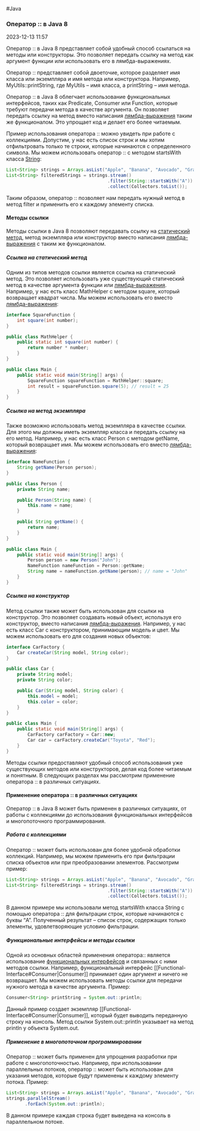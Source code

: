 #Java 
### Оператор :: в Java 8 ###

2023-12-13 11:57

Оператор :: в Java 8 представляет собой удобный способ ссылаться на методы или конструкторы. Это позволяет передать ссылку на метод как аргумент функции или использовать его в лямбда-выражениях.

Оператор :: представляет собой двоеточие, которое разделяет имя класса или экземпляра и имя метода или конструктора. Например, MyUtils::printString, где MyUtils – имя класса, а printString – имя метода.

Оператор :: в Java 8 облегчает использование функциональных интерфейсов, таких как Predicate, Consumer или Function, которые требуют передачи метода в качестве аргумента. Он позволяет передать ссылку на метод вместо написания [лямбда-выражения](Lambda) таким же функционалом. Это упрощает код и делает его более читаемым.

Пример использования оператора :: можно увидеть при работе с коллекциями. Допустим, у нас есть список строк и мы хотим отфильтровать только те строки, которые начинаются с определенного символа. Мы можем использовать оператор :: с методом startsWith класса [String](String):
```java
List<String> strings = Arrays.asList("Apple", "Banana", "Avocado", "Grapes");
List<String> filteredStrings = strings.stream()
                                      .filter(String::startsWith("A"))
                                      .collect(Collectors.toList());
```
Таким образом, оператор :: позволяет нам передать нужный метод в метод filter и применить его к каждому элементу списка.
#### Методы ссылки ####

Методы ссылки в Java 8 позволяют передавать ссылку на [статический метод](Static), метод экземпляра или конструктор вместо написания [лямбда-выражения](Lambda) с таким же функционалом.
##### Ссылка на статический метод #####

Одним из типов методов ссылки является ссылка на статический метод. Это позволяет использовать уже существующий статический метод в качестве аргумента функции или [лямбда-выражения](Lambda). Например, у нас есть класс MathHelper с методом square, который возвращает квадрат числа. Мы можем использовать его вместо [лямбда-выражения](Lambda):
```java
interface SquareFunction {
    int square(int number);
}

public class MathHelper {
    public static int square(int number) {
        return number * number;
    }
}

public class Main {
    public static void main(String[] args) {
        SquareFunction squareFunction = MathHelper::square;
        int result = squareFunction.square(5); // result = 25
    }
}
```
##### Ссылка на метод экземпляра #####

Также возможно использовать метод экземпляра в качестве ссылки. Для этого мы должны иметь экземпляр класса и передать ссылку на его метод. Например, у нас есть класс Person с методом getName, который возвращает имя. Мы можем использовать его вместо [лямбда-выражения](Lambda):
```java
interface NameFunction {
    String getName(Person person);
}

public class Person {
    private String name;

    public Person(String name) {
        this.name = name;
    }

    public String getName() {
        return name;
    }
}

public class Main {
    public static void main(String[] args) {
        Person person = new Person("John");
        NameFunction nameFunction = Person::getName;
        String name = nameFunction.getName(person); // name = "John"
    }
}
```
##### Ссылка на конструктор #####

Метод ссылки также может быть использован для ссылки на конструктор. Это позволяет создавать новый объект, используя его конструктор, вместо написания [лямбда-выражения](Lambda). Например, у нас есть класс Car с конструктором, принимающим модель и цвет. Мы можем использовать его для создания новых объектов:
```java
interface CarFactory {
    Car createCar(String model, String color);
}

public class Car {
    private String model;
    private String color;

    public Car(String model, String color) {
        this.model = model;
        this.color = color;
    }
}

public class Main {
    public static void main(String[] args) {
        CarFactory carFactory = Car::new;
        Car car = carFactory.createCar("Toyota", "Red");
    }
}
```
Методы ссылки предоставляют удобный способ использования уже существующих методов или конструкторов, делая код более читаемым и понятным. В следующих разделах мы рассмотрим применение оператора :: в различных ситуациях.
#### Применение оператора :: в различных ситуациях ####

Оператор :: в Java 8 может быть применен в различных ситуациях, от работы с коллекциями до использования функциональных интерфейсов и многопоточного программирования.
##### Работа с коллекциями #####

Оператор :: может быть использован для более удобной обработки коллекций. Например, мы можем применить его при фильтрации списка объектов или при преобразовании элементов. Рассмотрим пример:
```java
List<String> strings = Arrays.asList("Apple", "Banana", "Avocado", "Grapes");
List<String> filteredStrings = strings.stream()
                                      .filter(String::startsWith("A"))
                                      .collect(Collectors.toList());
```
В данном примере мы использовали метод startsWith класса String с помощью оператора :: для фильтрации строк, которые начинаются с буквы “A”. Полученный результат – список строк, содержащих только элементы, удовлетворяющие условию фильтрации.
##### Функциональные интерфейсы и методы ссылки #####

Одной из основных областей применения оператора:: является использование [функциональных интерфейсов](Functional-Interface) и связанных с ними методов ссылки. Например, функциональный интерфейс  [[Functional-Interface#Consumer|Consumer]] принимает один аргумент и ничего не возвращает. Мы можем использовать методы ссылки для передачи нужного метода в качестве аргумента. Пример:
```java
Consumer<String> printString = System.out::println;
```
Данный пример создает экземпляр [[Functional-Interface#Consumer|Consumer]], который будет выводить переданную строку на консоль. Метод ссылки System.out::println указывает на метод println у объекта System.out.
##### Применение в многопоточном программировании #####

Оператор :: может быть применен для упрощения разработки при работе с многопоточностью. Например, при использовании параллельных потоков, оператор :: может быть использован для указания методов, которые будут применены к каждому элементу потока. Пример:
```java
List<String> strings = Arrays.asList("Apple", "Banana", "Avocado", "Grapes");
strings.parallelStream()
       .forEach(System.out::println);
```
В данном примере каждая строка будет выведена на консоль в параллельном потоке.

